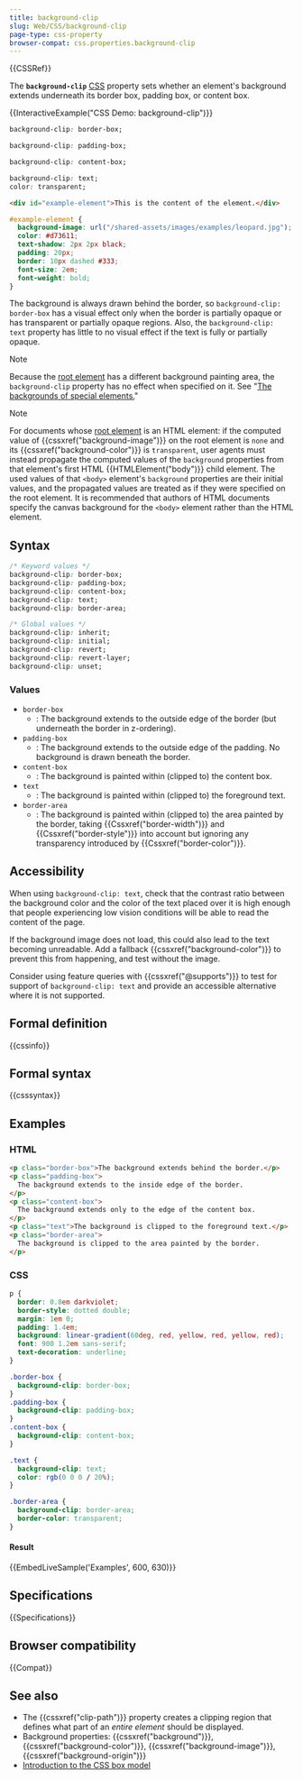 ```yaml
---
title: background-clip
slug: Web/CSS/background-clip
page-type: css-property
browser-compat: css.properties.background-clip
---
```


{{CSSRef}}

The **`background-clip`** [CSS](/en-US/docs/Web/CSS) property sets whether an element's background extends underneath its border box, padding box, or content box.

{{InteractiveExample("CSS Demo: background-clip")}}

```css interactive-example-choice
background-clip: border-box;
```

```css interactive-example-choice
background-clip: padding-box;
```

```css interactive-example-choice
background-clip: content-box;
```

```css interactive-example-choice
background-clip: text;
color: transparent;
```

```html interactive-example
<div id="example-element">This is the content of the element.</div>
```

```css interactive-example
#example-element {
  background-image: url("/shared-assets/images/examples/leopard.jpg");
  color: #d73611;
  text-shadow: 2px 2px black;
  padding: 20px;
  border: 10px dashed #333;
  font-size: 2em;
  font-weight: bold;
}
```

The background is always drawn behind the border, so `background-clip: border-box` has a visual effect only when the border is partially opaque or has transparent or partially opaque regions. Also, the `background-clip: text` property has little to no visual effect if the text is fully or partially opaque.

> [!NOTE]
> Because the [root element](/en-US/docs/Web/HTML/Element/html) has a different background painting area, the `background-clip` property has no effect when specified on it. See "[The backgrounds of special elements.](https://drafts.csswg.org/css-backgrounds-3/#special-backgrounds)"

> [!NOTE]
> For documents whose [root element](/en-US/docs/Web/HTML/Element/html) is an HTML element: if the computed value of {{cssxref("background-image")}} on the root element is `none` and its {{cssxref("background-color")}} is `transparent`, user agents must instead propagate the computed values of the `background` properties from that element's first HTML {{HTMLElement("body")}} child element. The used values of that `<body>` element's `background` properties are their initial values, and the propagated values are treated as if they were specified on the root element. It is recommended that authors of HTML documents specify the canvas background for the `<body>` element rather than the HTML element.

## Syntax

```css
/* Keyword values */
background-clip: border-box;
background-clip: padding-box;
background-clip: content-box;
background-clip: text;
background-clip: border-area;

/* Global values */
background-clip: inherit;
background-clip: initial;
background-clip: revert;
background-clip: revert-layer;
background-clip: unset;
```

### Values

- `border-box`
  - : The background extends to the outside edge of the border (but underneath the border in z-ordering).
- `padding-box`
  - : The background extends to the outside edge of the padding. No background is drawn beneath the border.
- `content-box`
  - : The background is painted within (clipped to) the content box.
- `text`
  - : The background is painted within (clipped to) the foreground text.
- `border-area`
  - : The background is painted within (clipped to) the area painted by the border, taking {{Cssxref("border-width")}} and {{Cssxref("border-style")}} into account but ignoring any transparency introduced by {{Cssxref("border-color")}}.

## Accessibility

When using `background-clip: text`, check that the contrast ratio between the background color and the color of the text placed over it is high enough that people experiencing low vision conditions will be able to read the content of the page.

If the background image does not load, this could also lead to the text becoming unreadable. Add a fallback {{cssxref("background-color")}} to prevent this from happening, and test without the image.

Consider using feature queries with {{cssxref("@supports")}} to test for support of `background-clip: text` and provide an accessible alternative where it is not supported.

## Formal definition

{{cssinfo}}

## Formal syntax

{{csssyntax}}

## Examples

### HTML

```html
<p class="border-box">The background extends behind the border.</p>
<p class="padding-box">
  The background extends to the inside edge of the border.
</p>
<p class="content-box">
  The background extends only to the edge of the content box.
</p>
<p class="text">The background is clipped to the foreground text.</p>
<p class="border-area">
  The background is clipped to the area painted by the border.
</p>
```

### CSS

```css
p {
  border: 0.8em darkviolet;
  border-style: dotted double;
  margin: 1em 0;
  padding: 1.4em;
  background: linear-gradient(60deg, red, yellow, red, yellow, red);
  font: 900 1.2em sans-serif;
  text-decoration: underline;
}

.border-box {
  background-clip: border-box;
}
.padding-box {
  background-clip: padding-box;
}
.content-box {
  background-clip: content-box;
}

.text {
  background-clip: text;
  color: rgb(0 0 0 / 20%);
}

.border-area {
  background-clip: border-area;
  border-color: transparent;
}
```

#### Result

{{EmbedLiveSample('Examples', 600, 630)}}

## Specifications

{{Specifications}}

## Browser compatibility

{{Compat}}

## See also

- The {{cssxref("clip-path")}} property creates a clipping region that defines what part of an _entire element_ should be displayed.
- Background properties: {{cssxref("background")}}, {{cssxref("background-color")}}, {{cssxref("background-image")}}, {{cssxref("background-origin")}}
- [Introduction to the CSS box model](/en-US/docs/Web/CSS/CSS_box_model/Introduction_to_the_CSS_box_model)
